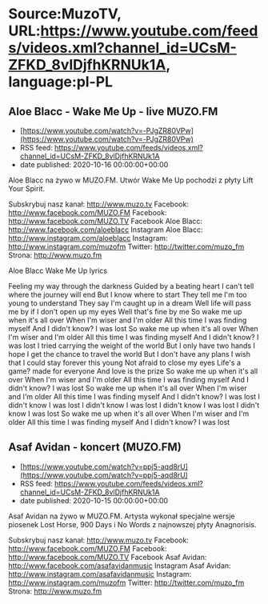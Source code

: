 # Source:MuzoTV, URL:https://www.youtube.com/feeds/videos.xml?channel_id=UCsM-ZFKD_8vlDjfhKRNUk1A, language:pl-PL

## Aloe Blacc - Wake Me Up - live MUZO.FM
 - [https://www.youtube.com/watch?v=-PJgZR80VPw](https://www.youtube.com/watch?v=-PJgZR80VPw)
 - RSS feed: https://www.youtube.com/feeds/videos.xml?channel_id=UCsM-ZFKD_8vlDjfhKRNUk1A
 - date published: 2020-10-16 00:00:00+00:00

Aloe Blacc na żywo w MUZO.FM. Utwór Wake Me Up pochodzi z płyty Lift Your Spirit. 

Subskrybuj nasz kanał: http://www.muzo.tv
Facebook: http://www.facebook.com/MUZO.FM
Facebook: http://www.facebook.com/MUZO.TV
Facebook Aloe Blacc: http://www.facebook.com/aloeblacc
Instagram Aloe Blacc: http://www.instagram.com/aloeblacc
Instagram: http://www.instagram.com/muzofm
Twitter: http://twitter.com/muzo_fm
Strona: http://www.muzo.fm


Aloe Blacc Wake Me Up lyrics

Feeling my way through the darkness
Guided by a beating heart
I can't tell where the journey will end
But I know where to start
They tell me I'm too young to understand
They say I'm caught up in a dream
Well life will pass me by if I don't open up my eyes
Well that's fine by me
So wake me up when it's all over
When I'm wiser and I'm older
All this time I was finding myself
And I didn't know? I was lost
So wake me up when it's all over
When I'm wiser and I'm older
All this time I was finding myself
And I didn't know? I was lost
I tried carrying the weight of the world
But I only have two hands
I hope I get the chance to travel the world
But I don't have any plans
I wish that I could stay forever this young
Not afraid to close my eyes
Life's a game? made for everyone
And love is the prize
So wake me up when it's all over
When I'm wiser and I'm older
All this time I was finding myself
And I didn't know? I was lost
So wake me up when it's all over
When I'm wiser and I'm older
All this time I was finding myself
And I didn't know? I was lost
I didn't know I was lost
I didn't know I was lost
I didn't know I was lost
I didn't know I was lost
So wake me up when it's all over
When I'm wiser and I'm older
All this time I was finding myself
And I didn't know? I was lost

## Asaf Avidan - koncert (MUZO.FM)
 - [https://www.youtube.com/watch?v=ppj5-aqd8rU](https://www.youtube.com/watch?v=ppj5-aqd8rU)
 - RSS feed: https://www.youtube.com/feeds/videos.xml?channel_id=UCsM-ZFKD_8vlDjfhKRNUk1A
 - date published: 2020-10-15 00:00:00+00:00

Asaf Avidan na żywo w MUZO.FM. Artysta wykonał specjalne wersje piosenek Lost Horse, 900 Days i No Words z najnowszej płyty Anagnorisis. 

Subskrybuj nasz kanał: http://www.muzo.tv
Facebook: http://www.facebook.com/MUZO.FM
Facebook: http://www.facebook.com/MUZO.TV
Facebook Asaf Avidan: http://www.facebook.com/asafavidanmusic
Instagram Asaf Avidan: http://www.instagram.com/asafavidanmusic
Instagram: http://www.instagram.com/muzofm
Twitter: http://twitter.com/muzo_fm
Strona: http://www.muzo.fm

